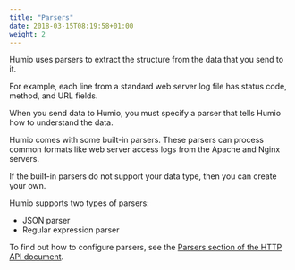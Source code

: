 ```yaml
---
title: "Parsers"
date: 2018-03-15T08:19:58+01:00
weight: 2
---
```

Humio uses parsers to extract the structure from the data that you send to it.

For example, each line from a standard web server log file has status code, method, and URL fields.

When you send data to Humio, you must specify a parser that tells Humio how to understand the data.

Humio comes with some built-in parsers. These parsers can process common formats like web server access logs from the Apache and Nginx servers.

If the built-in parsers do not support your data type, then you can create your own.

Humio supports two types of parsers:

* JSON parser
* Regular expression parser

To find out how to configure parsers, see the [Parsers section of the HTTP API document](/sending_logs_to_humio/transport/http_api/#parsers).

